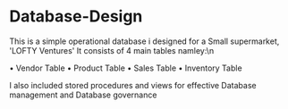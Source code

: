 # Database-Design 
 This is a simple operational database i designed for a Small supermarket, 'LOFTY Ventures'
 It consists of 4 main tables namley:\n
 
 • Vendor Table
 • Product Table
 • Sales Table
 • Inventory Table
 
 I also included stored procedures and views for effective Database management and Database governance
